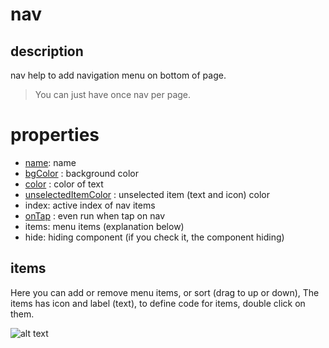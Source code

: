 # nav 

## description

nav help to add navigation menu on bottom of page.

> You can just have once nav per page.

# properties

-  [name](/properties/name.md): name
- [bgColor](/properties/color.md) : background color
- [color](/properties/color.md) : color of text
- [unselectedItemColor](/properties/color.md) : unselected item (text and icon) color
- index: active index of nav items
- [onTap](/events.md) : even run when tap on nav
- items: menu items (explanation below)
- hide: hiding component (if you check it, the component hiding)

## items

Here you can add or remove menu items, or sort (drag to up or down),
The items has icon and label (text), to define code for items,
double click on them.

![alt text](/doc/assets/images/properties/items.png)


